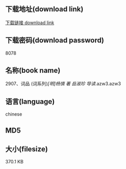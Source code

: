 ## 下载地址(download link)
[下载链接 download link](https://voluble-croquembouche-d321dc.netlify.app/?s=2907%E3%80%81%E8%AF%8D%E5%93%81+%28%E8%AF%8D%E7%B3%BB%E5%88%97%29_%5B%E6%98%8E%5D%E6%9D%A8%E6%85%8E++%E8%91%97+%E5%B2%B3%E6%B7%91%E7%8F%8D+%E5%AF%BC%E8%AF%BB_.azw3)

## 下载密码(download password)
8078

## 名称(book name)
2907、词品 (词系列)_[明]杨慎  著 岳淑珍 导读_.azw3.azw3

## 语言(language)
chinese

## MD5


## 大小(filesize)
370.1 KB
